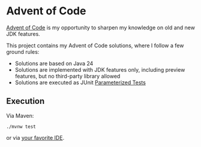 # Advent of Code

[Advent of Code](https://adventofcode.com/) is my opportunity to sharpen my knowledge on old and new JDK features.

This project contains my Advent of Code solutions, where I follow a few ground rules:
* Solutions are based on Java 24
* Solutions are implemented with JDK features only, including preview features, but no third-party library allowed
* Solutions are executed as JUnit [Parameterized Tests](https://junit.org/junit5/docs/current/user-guide/#writing-tests-parameterized-tests)

## Execution

Via Maven:

```
./mvnw test
```

or via [your favorite IDE](https://junit.org/junit5/docs/current/user-guide/#running-tests-ide).
